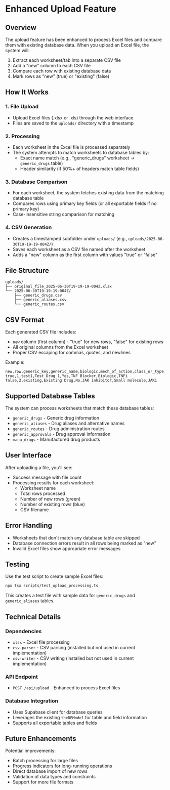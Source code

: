 # Enhanced Upload Feature

## Overview

The upload feature has been enhanced to process Excel files and compare them with existing database data. When you upload an Excel file, the system will:

1. Extract each worksheet/tab into a separate CSV file
2. Add a "new" column to each CSV file
3. Compare each row with existing database data
4. Mark rows as "new" (true) or "existing" (false)

## How It Works

### 1. File Upload
- Upload Excel files (.xlsx or .xls) through the web interface
- Files are saved to the `uploads/` directory with a timestamp

### 2. Processing
- Each worksheet in the Excel file is processed separately
- The system attempts to match worksheets to database tables by:
  - Exact name match (e.g., "generic_drugs" worksheet → `generic_drugs` table)
  - Header similarity (if 50%+ of headers match table fields)

### 3. Database Comparison
- For each worksheet, the system fetches existing data from the matching database table
- Compares rows using primary key fields (or all exportable fields if no primary key)
- Case-insensitive string comparison for matching

### 4. CSV Generation
- Creates a timestamped subfolder under `uploads/` (e.g., `uploads/2025-06-30T19-19-19-004Z/`)
- Saves each worksheet as a CSV file named after the worksheet
- Adds a "new" column as the first column with values "true" or "false"

## File Structure

```
uploads/
├── original_file_2025-06-30T19-19-19-004Z.xlsx
└── 2025-06-30T19-19-19-004Z/
    ├── generic_drugs.csv
    ├── generic_aliases.csv
    └── generic_routes.csv
```

## CSV Format

Each generated CSV file includes:
- `new` column (first column) - "true" for new rows, "false" for existing rows
- All original columns from the Excel worksheet
- Proper CSV escaping for commas, quotes, and newlines

Example:
```csv
new,row,generic_key,generic_name,biologic,mech_of_action,class_or_type,target
true,1,test1,Test Drug 1,Yes,TNF Blocker,Biologic,TNFi
false,2,existing,Existing Drug,No,JAK inhibitor,Small molecule,JAKi
```

## Supported Database Tables

The system can process worksheets that match these database tables:
- `generic_drugs` - Generic drug information
- `generic_aliases` - Drug aliases and alternative names
- `generic_routes` - Drug administration routes
- `generic_approvals` - Drug approval information
- `manu_drugs` - Manufactured drug products

## User Interface

After uploading a file, you'll see:
- Success message with file count
- Processing results for each worksheet:
  - Worksheet name
  - Total rows processed
  - Number of new rows (green)
  - Number of existing rows (blue)
  - CSV filename

## Error Handling

- Worksheets that don't match any database table are skipped
- Database connection errors result in all rows being marked as "new"
- Invalid Excel files show appropriate error messages

## Testing

Use the test script to create sample Excel files:
```bash
npx tsx scripts/test_upload_processing.ts
```

This creates a test file with sample data for `generic_drugs` and `generic_aliases` tables.

## Technical Details

### Dependencies
- `xlsx` - Excel file processing
- `csv-parser` - CSV parsing (installed but not used in current implementation)
- `csv-writer` - CSV writing (installed but not used in current implementation)

### API Endpoint
- `POST /api/upload` - Enhanced to process Excel files

### Database Integration
- Uses Supabase client for database queries
- Leverages the existing `theDBModel` for table and field information
- Supports all exportable tables and fields

## Future Enhancements

Potential improvements:
- Batch processing for large files
- Progress indicators for long-running operations
- Direct database import of new rows
- Validation of data types and constraints
- Support for more file formats 